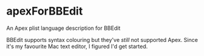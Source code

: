 # apexForBBEdit
An Apex plist language description for BBEdit

BBEdit supports syntax colouring but they've *still* not supported Apex. Since it's my favourite Mac text editor, I figured I'd get started.
